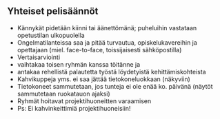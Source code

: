 ## Yhteiset pelisäännöt

 * Kännykät pidetään kiinni tai äänettömänä; puheluihin vastataan opetustilan ulkopuolella
 * Ongelmatilanteissa saa ja pitää turvautua, opiskelukavereihin ja opettajaan (miel. face-to-face, toissijaisesti sähköpostilla)
 * Vertaisarviointi
 * vaihtakaa toisen ryhmän kanssa töitänne ja
 * antakaa rehellistä palautetta työstä löydetyistä kehittämiskohteista
 * Kahvikuppeja yms. ei saa jättää tietokoneluokkaan (näkyviin)
 * Tietokoneet sammutetaan, jos tunteja ei ole enää ko. päivänä (näytöt
sammutetaan ruokatauon ajaksi)
 * Ryhmät hoitavat projektihuoneitten varaamisen
 * Ps: Ei kahvinkeittimiä projektihuoneisiin!